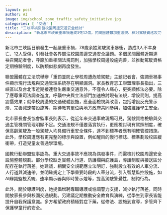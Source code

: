 ```yaml
---
layout: post
author: AI
image: img/school_zone_traffic_safety_initiative.jpg
categories: [ '交通' ]
title: "三峽車禍引發校園周邊交通安全檢討"
description: "新北市三峽嚴重車禍造成3死12傷，民間團體籲加重法規、檢討駕駛資格及完善校園周邊設施，期望政府多管齊下保障學童安全。"
---
```

新北市三峽區日前發生一起嚴重車禍，78歲余姓駕駛駕車暴衝，造成3人不幸身亡、12人受傷，引發社會各界關注校園周邊交通安全議題。多個民間團體近期連袂召開記者會，呼籲加重相關法規罰則，加強學校周邊設施完善，並推動駕駛資格定期檢驗制度，以防類似悲劇再度發生。

聯盟團體在立法院舉辦「重罰並防止學校周遭危險駕駛」主題記者會，強調車禍事件顯示現行法規與交通管理系統存在明顯漏洞。家長教育志工聯盟理事長指出，三峽區以及台北市近期接連發生嚴重交通意外，不僅令人痛心，更突顯修法必要。除了應尊重司法調查進度，呼籲中央與立法部門加速檢討現有法規，增設罰則，提高震懾效果；就學校周邊的交通硬體設施，應全面檢視與改善，包括增設反光警示燈、完善減速帶設施等，期待教育單位與地方政府共同參與，加強維護學生安全。

北市家長會長協會監事長則表示，從近年來交通事故現場可見，駕駛資格檢驗與交通主管機關管理明顯不足。交通法規不僅要落實執行，更應檢討現有駕照制度，確保高齡駕駛及一般駕駛人均具備行車安全條件，達不到標準者應有明確管控措施。此外，學校周遭應有更完整的標示與設置，例如醒目的慢行標誌、標準劃設校區緩衝帶，打造兒童友善通學環境。

國教行動聯盟監事認為，重大交通事故不應視為偶發事件，而需檢討校園周邊安全設施整體規劃。部分學校缺乏實體人行道、防護欄與庇護島，導護制度與接送區分配存在執行落差。她建議，相關安全規範應立法明訂，強制設立有效的人車分流、人行道與減速帶。並明確規定上下學重要時段的人車分流，引入智慧監控設施，如AI辨識監視系統、速率顯示器與即時警示燈等，提高駕駛警覺性，制約行為。

此外，關於導護制度，她提倡增聘專職導護或協調警力支援，減少執行落差，同時開放家長參與校園交通規劃。另建議定期推動安全教育與演練，從學生到家長皆能提升自我保護意識。多方希望政府積極對症下藥，從修法、設施到宣導，多管齊下保護學童行的安全。